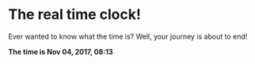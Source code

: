 # The real time clock!

Ever wanted to know what the time is? Well, your journey is about to end!

**The time is Nov 04, 2017, 08:13**